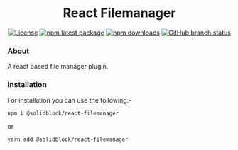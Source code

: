 
<h1 align="center">React Filemanager</h1>

<div align="center">

[![License](https://img.shields.io/badge/license-MIT-blue.svg)](https://github.com/andy-j-phillips/react-filemanager/blob/HEAD/LICENSE)
[![npm latest package](https://img.shields.io/npm/v/@solidblock/react-filemanager/latest.svg)](https://www.npmjs.com/package/@solidblock/react-filemanager)
[![npm downloads](https://img.shields.io/npm/dm/@solidblock/react-filemanager.svg)](https://www.npmjs.com/package/@solidblock/react-filemanager)
[![GitHub branch status](https://img.shields.io/github/checks-status/andy-j-phillips/react-filemanager/HEAD)](https://github.com/andy-j-phillips/react-filemanager/commits/HEAD/)

</div>

### About

A react based file manager plugin.

### Installation

For installation you can use the following:-

`npm i @solidblock/react-filemanager`

or

`yarn add @solidblock/react-filemanager`



